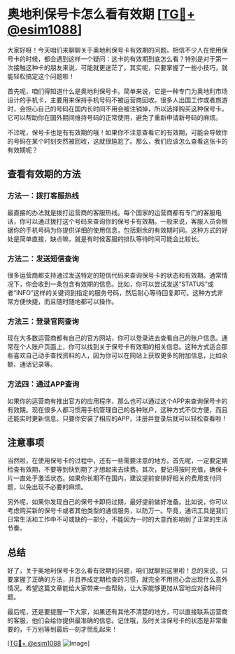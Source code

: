 # 奥地利保号卡怎么看有效期 [[TG💪+ @esim1088](https://t.me/s/esim1088)]

大家好呀！今天咱们来聊聊关于奥地利保号卡有效期的问题。相信不少人在使用保号卡的时候，都会遇到这样一个疑问：这卡的有效期到底怎么看？特别是对于第一次接触这种卡的朋友来说，可能就更迷茫了。其实呢，只要掌握了一些小技巧，就能轻松搞定这个问题啦！

首先呢，咱们得知道什么是奥地利保号卡。简单来说，它是一种专门为奥地利市场设计的手机卡，主要用来保持手机号码不被运营商回收。很多人出国工作或者旅游时，会担心自己的号码在国内长时间不用会被注销掉，所以选择购买这种保号卡。它可以帮助你在国外期间维持号码的正常使用，避免了重新申请新号码的麻烦。

不过呢，保号卡也是有有效期的哦！如果你不注意查看它的有效期，可能会导致你的号码在某个时刻突然被回收，这就很尴尬了。那么，我们应该怎么查看这张卡的有效期呢？

## 查看有效期的方法

### 方法一：拨打客服热线

最直接的办法就是拨打运营商的客服热线。每个国家的运营商都有专门的客服电话，你可以通过拨打这个号码来查询你的保号卡有效期。一般来说，客服人员会根据你的手机号码为你提供详细的使用信息，包括剩余的有效期时间。这种方式的好处是简单直接，缺点嘛，就是有时候客服的排队等待时间可能会比较长。

### 方法二：发送短信查询

很多运营商都支持通过发送特定的短信代码来查询保号卡的状态和有效期。通常情况下，你会收到一条包含有效期的信息。比如，你可以尝试发送“STATUS”或者“INFO”这样的关键词到指定的服务号码，然后耐心等待回复即可。这种方式非常方便快捷，而且随时随地都可以操作。

### 方法三：登录官网查询

现在大多数运营商都有自己的官方网站，你可以登录进去查看自己的账户信息。通常在个人账户页面上，你可以找到关于保号卡有效期的相关信息。这种方式适合那些喜欢自己动手查找资料的人，因为你可以在网站上获取更多的附加信息，比如余额、通话记录等。

### 方法四：通过APP查询

如果你的运营商有推出官方的应用程序，那么也可以通过这个APP来查询保号卡的有效期。现在很多人都习惯用手机管理自己的各种账户，这种方式不仅方便，而且还能实时更新信息。只要你安装了相应的APP，注册并登录后就可以轻松查看啦！

## 注意事项

当然啦，在使用保号卡的过程中，还有一些需要注意的地方。首先呢，一定要定期检查有效期，不要等到快到期了才想起来去续费。其次，要记得按时充值，确保卡片一直处于激活状态。如果你长期不在国内，建议提前安排好相关的费用支付问题，以免出现不必要的麻烦。

另外呢，如果你发现自己的保号卡即将过期，最好提前做好准备。比如说，你可以考虑购买新的保号卡或者其他类型的通信服务，以防万一。毕竟，通讯工具是我们日常生活和工作中不可或缺的一部分，不能因为一时的大意而影响到了正常的生活节奏。

## 总结

好了，关于奥地利保号卡怎么看有效期的问题，咱们就聊到这里啦！总的来说，只要掌握了正确的方法，并且养成定期检查的习惯，就完全不用担心会出现什么意外情况。希望这篇文章能给大家带来一些帮助，让大家能够更加从容地应对各种问题。

最后呢，还是要提醒一下大家，如果还有其他不清楚的地方，可以直接联系运营商的客服，他们会给你提供最准确的信息。记住哦，及时关注保号卡的状态是非常重要的，千万别等到最后一刻才慌乱起来！

[[TG💪+ @esim1088](https://t.me/s/esim1088) ![Image](https://i.postimg.cc/4NQfJmqS/Snipaste-2025-05-13-00-14-12.png)]
